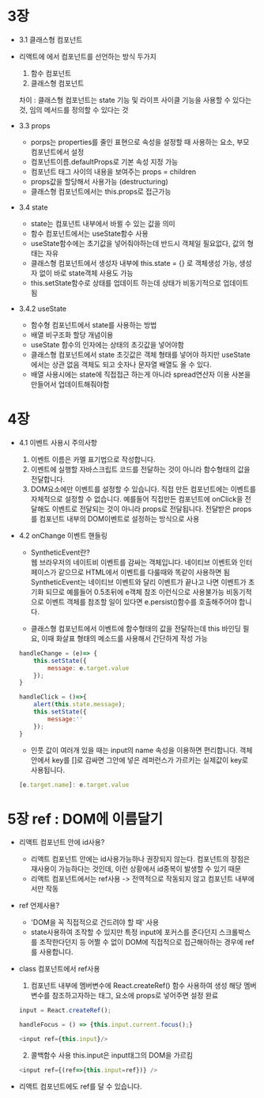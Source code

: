# 3장

* 3.1 클래스형 컴포넌트   
- 리액트에 에서 컴포넌트를 선언하는 방식 두가지   
    1. 함수 컴포넌트   
    2. 클래스형 컴포넌트   

    차이 : 클래스형 컴포넌트는 state 기능 및 라이프 사이클 기능을 사용할 수 있다는것, 임의 메서드를 정의할 수 있다는 것

 * 3.3 props      
    - porps는 properties를 줄인 표현으로 속성을 설정할 때 사용하는 요소, 부모 컴포넌트에서 설정
    - 컴포넌트이름.defaultProps로 기본 속성 지정 가능
    - 컴포넌트 태그 사이의 내용을 보여주는 props = children
    - props값을 할당해서 사용가능 (destructuring)
    - 클래스형 컴포넌트에서는 this.props로 접근가능

* 3.4 state      
    - state는 컴포넌트 내부에서 바뀔 수 있는 값을 의미
    - 함수 컴포넌트에서는 useState함수 사용
    - useState함수에는 초기값을 넣어줘야하는데 반드시 객체일 필요없다, 값의 형태는 자유
    - 클래스형 컴포넌트에서 생성자 내부에 this.state = {} 로 객체생성 가능, 생성자 없이 바로 state객체 사용도 가능
    - this.setState함수로 상태를 업데이트 하는데 상태가 비동기적으로 업데이트 됨    

* 3.4.2 useState
    - 함수형 컴포넌트에서 state를 사용하는 방법
    - 배열 비구조화 할당 개념이용
    - useState 함수의 인자에는 상태의 초깃값을 넣어야함
    - 클래스형 컴포넌트에서 state 초깃값은 객체 형태를 넣어야 하지만 useState에서는 상관 없음 객체도 되고 숫자나 문자열 배열도 올 수 있다.
    - 배열 사용시에는 state에 직접접근 하는게 아니라 spread연산자 이용 사본을 만들어서 업데이트해줘야함


# 4장

* 4.1 이벤트 사용시 주의사항
    1. 이벤트 이름은 카멜 표기법으로 작성합니다.    
    2. 이벤트에 실행할 자바스크립트 코드를 전달하는 것이 아니라 함수형태의 값을 전달합니다. 
    3. DOM요소에만 이벤트를 설정할 수 있습니다. 직접 만든 컴포넌트에는 이벤트를 자체적으로 설정할 수 없습니다. 
        예를들어 직접만든 컴포넌트에 onClick을 전달해도 이벤트로 전달되는 것이 아니라 props로 전달됩니다. 전달받은 props를 컴포넌트 내부의 DOM이벤트로 설정하는 방식으로 사용

    
* 4.2 onChange 이벤트 핸들링
    - SyntheticEvent란?   
        웹 브라우저의 네이트비 이벤트를 감싸는 객체입니다. 네이티브 이벤트와 인터페이스가 같으므로 HTML에서 이벤트를 다룰때와 똑같이 사용하면 됨   
        SyntheticEvent는 네이티브 이벤트와 달리 이벤트가 끝나고 나면 이벤트가 초기화 되므로 예를들어 0.5초뒤에 e객체 참조 이런식으로 사용불가능
        비동기적으로 이벤트 객체를 참조할 일이 있다면 e.persist()함수를 호출해주어야 합니다.
    
    - 클래스형 컴포넌트에서 이벤트에 함수형태의 값을 전달하는데 this 바인딩 필요, 이때 화살표 형태의 메소드를 사용해서 간단하게 작성 가능

    ```javascript
    handleChange = (e)=> {
        this.setState({
            message: e.target.value
        });
    }

    handleClick = ()=>{
        alert(this.state.message);
        this.setState({
            message:''
        });
    }
    ```
    - 인풋 값이 여러개 있을 때는 input의 name 속성을 이용하면 편리합니다. 객체 안에서 key를 []로 감싸면 그안에 넣은 레퍼런스가 가르키는 실제값이 key로 사용됩니다.
    ```javascript
    [e.target.name]: e.target.value
    ```


# 5장 ref : DOM에 이름달기

* 리액트 컴포넌트 안에 id사용?
    - 리액트 컴포넌트 안에는 id사용가능하나 권장되지 않는다. 컴포넌트의 장점은 재사용이 가능하다는 것인데, 이런 상황에서 id중복이 발생할 수 있기 때문
    - 리액트 컴포넌트에서는 ref사용 -> 전역적으로 작동되지 않고 컴포넌트 내부에서만 작동

* ref 언제사용?
    - 'DOM을 꼭 직접적으로 건드려야 할 때' 사용
    - state사용하여 조작할 수 있지만 특정 input에 포커스를 준다던지 스크롤박스를 조작한다던지 등 어쩔 수 없이 DOM에 직접적으로 접근해아하는 경우에 ref를 사용합니다.

* class 컴포넌트에서 ref사용
    1. 컴포넌트 내부에 멤버변수에 React.createRef() 함수 사용하여 생성
    해당 멤버변수를 참조하고자하는 태그, 요소에 props로 넣어주면 설정 완료
    ```javascript
    input = React.createRef();

    handleFocus = () => {this.input.current.focus();}
    
    <input ref={this.input}/>
    ```
    2. 콜백함수 사용
    this.input은 input태그의 DOM을 가르킴
    ```javascript
    <input ref={(ref=>{this.input=ref})} />
    ```

* 리액트 컴포넌트에도 ref를 달 수 있습니다.


